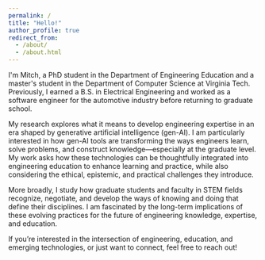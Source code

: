 ```yaml
---
permalink: /
title: "Hello!"
author_profile: true
redirect_from: 
  - /about/
  - /about.html
---
```


I'm Mitch, a PhD student in the Department of Engineering Education and a master's student in the Department of Computer Science at Virginia Tech. Previously, I earned a B.S. in Electrical Engineering and worked as a software engineer for the automotive industry before returning to graduate school.

My research explores what it means to develop engineering expertise in an era shaped by generative artificial intelligence (gen-AI). I am particularly interested in how gen-AI tools are transforming the ways engineers learn, solve problems, and construct knowledge—especially at the graduate level. My work asks how these technologies can be thoughtfully integrated into engineering education to enhance learning and practice, while also considering the ethical, epistemic, and practical challenges they introduce.

More broadly, I study how graduate students and faculty in STEM fields recognize, negotiate, and develop the ways of knowing and doing that define their disciplines. I am fascinated by the long-term implications of these evolving practices for the future of engineering knowledge, expertise, and education.

If you’re interested in the intersection of engineering, education, and emerging technologies, or just want to connect, feel free to reach out!

